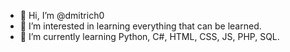- 👋 Hi, I’m @dmitrich0
- 👀 I’m interested in learning everything that can be learned.
- 🌱 I’m currently learning Python, C#, HTML, CSS, JS, PHP, SQL.
<!---
dmitrich0/dmitrich0 is a ✨ special ✨ repository because its `README.md` (this file) appears on your GitHub profile.
You can click the Preview link to take a look at your changes.
--->
